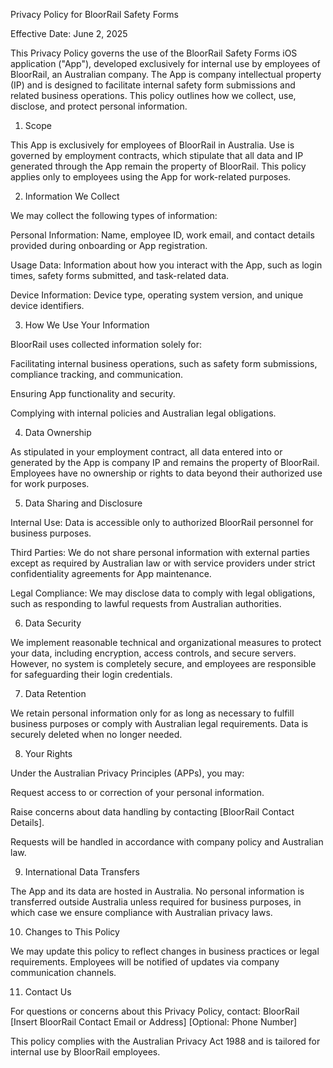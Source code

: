Privacy Policy for BloorRail Safety Forms

Effective Date: June 2, 2025

This Privacy Policy governs the use of the BloorRail Safety Forms iOS application ("App"), developed exclusively for internal use by employees of BloorRail, an Australian company. The App is company intellectual property (IP) and is designed to facilitate internal safety form submissions and related business operations. This policy outlines how we collect, use, disclose, and protect personal information.

1. Scope

This App is exclusively for employees of BloorRail in Australia. Use is governed by employment contracts, which stipulate that all data and IP generated through the App remain the property of BloorRail. This policy applies only to employees using the App for work-related purposes.

2. Information We Collect

We may collect the following types of information:





Personal Information: Name, employee ID, work email, and contact details provided during onboarding or App registration.



Usage Data: Information about how you interact with the App, such as login times, safety forms submitted, and task-related data.



Device Information: Device type, operating system version, and unique device identifiers.

3. How We Use Your Information

BloorRail uses collected information solely for:





Facilitating internal business operations, such as safety form submissions, compliance tracking, and communication.



Ensuring App functionality and security.



Complying with internal policies and Australian legal obligations.

4. Data Ownership

As stipulated in your employment contract, all data entered into or generated by the App is company IP and remains the property of BloorRail. Employees have no ownership or rights to data beyond their authorized use for work purposes.

5. Data Sharing and Disclosure





Internal Use: Data is accessible only to authorized BloorRail personnel for business purposes.



Third Parties: We do not share personal information with external parties except as required by Australian law or with service providers under strict confidentiality agreements for App maintenance.



Legal Compliance: We may disclose data to comply with legal obligations, such as responding to lawful requests from Australian authorities.

6. Data Security

We implement reasonable technical and organizational measures to protect your data, including encryption, access controls, and secure servers. However, no system is completely secure, and employees are responsible for safeguarding their login credentials.

7. Data Retention

We retain personal information only for as long as necessary to fulfill business purposes or comply with Australian legal requirements. Data is securely deleted when no longer needed.

8. Your Rights

Under the Australian Privacy Principles (APPs), you may:





Request access to or correction of your personal information.



Raise concerns about data handling by contacting [BloorRail Contact Details].

Requests will be handled in accordance with company policy and Australian law.

9. International Data Transfers

The App and its data are hosted in Australia. No personal information is transferred outside Australia unless required for business purposes, in which case we ensure compliance with Australian privacy laws.

10. Changes to This Policy

We may update this policy to reflect changes in business practices or legal requirements. Employees will be notified of updates via company communication channels.

11. Contact Us

For questions or concerns about this Privacy Policy, contact:
BloorRail
[Insert BloorRail Contact Email or Address]
[Optional: Phone Number]

This policy complies with the Australian Privacy Act 1988 and is tailored for internal use by BloorRail employees.
